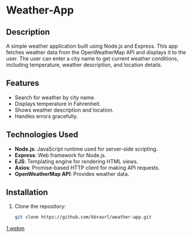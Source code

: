 # Weather-App
## Description

A simple weather application built using Node.js and Express. This app fetches weather data from the OpenWeatherMap API and displays it to the user. The user can enter a city name to get current weather conditions, including temperature, weather description, and location details.

## Features

- Search for weather by city name.
- Displays temperature in Fahrenheit.
- Shows weather description and location.
- Handles errors gracefully.

## Technologies Used

- **Node.js**: JavaScript runtime used for server-side scripting.
- **Express**: Web framework for Node.js.
- **EJS**: Templating engine for rendering HTML views.
- **Axios**: Promise-based HTTP client for making API requests.
- **OpenWeatherMap API**: Provides weather data.

## Installation

1. Clone the repository:
   ```bash
   git clone https://github.com/kbravrl/weather-app.git
   
[1.webm](https://github.com/user-attachments/assets/36bee337-e691-478f-89ff-952a908df259)
